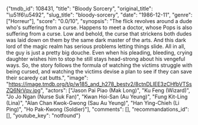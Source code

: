 {"tmdb_id": 108431, "title": "Bloody Sorcery", "original_title": "\u51f6\u5492", "slug_title": "bloody-sorcery", "date": "1986-12-11", "genre": ["Horreur"], "score": "0.0/10", "synopsis": "The flick revolves around a dude who's suffering from a curse. Happens to meet a doctor, whose Pops is also suffering from a curse. Low and behold, the curse that strickens both dudes was laid down on them by the same dark master of the arts. And this dark lord of the magic realm has serious problems letting things slide. All in all, the guy is just a pretty big douche. Even when his pleading, bleeding, crying daughter wishes him to stop he still stays head-strong about his vengeful ways. So, the story follows the formula of watching the victims struggle with being cursed, and watching the victims devise a plan to see if they can save their scaredy cat butts.", "image": "https://image.tmdb.org/t/p/w185_and_h278_bestv2/8ctnDLIEE3zCHfbVTSsZQ6NrVqv.jpg", "actors": ["Jason Pai Piao (Mak Long)", "Ku Feng (Wizard)", "Jo Jo Ngan (Nurse Suk Fan)", "Kwan Hoi-San (Au Yeung)", "Fung Kit-Ling (Lina)", "Alan Chan Kwok-Gwong (Sau Au Yeung)", "Han Ying-Chieh (Li Ping)", "Ho Pak-Kwong (Soldier)"], "comments": [], "recommandations_id": [], "youtube_key": "notfound"}